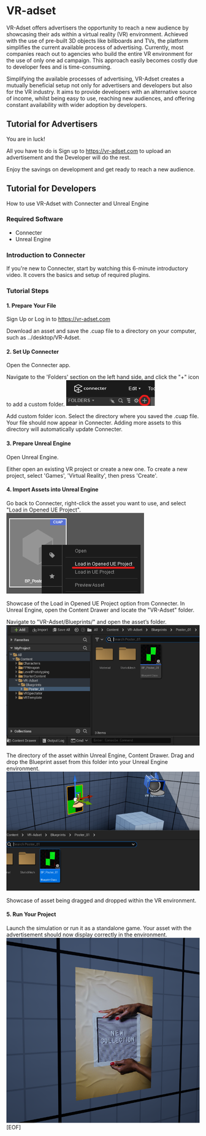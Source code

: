 # VR-adset

VR-Adset offers advertisers the opportunity to reach a new audience by showcasing their ads within a virtual reality (VR) environment. Achieved with the use of pre-built 3D objects like billboards and TVs, the platform simplifies the current available process of advertising. Currently, most companies reach out to agencies who build the entire VR environment for the use of only one ad campaign. This approach easily becomes costly due to developer fees and is time-consuming.

Simplifying the available processes of advertising, VR-Adset creates a mutually beneficial setup not only for advertisers and developers but also for the VR industry. It aims to provide developers with an alternative source of income, whilst being easy to use, reaching new audiences, and offering constant availability with wider adoption by developers.

## Tutorial for Advertisers

You are in luck!

All you have to do is Sign up to <https://vr-adset.com> to upload an advertisement and the Developer will do the rest.

Enjoy the savings on development and get ready to reach a new audience.

## Tutorial for Developers

How to use VR-Adset with Connecter and Unreal Engine

### Required Software

- Connecter
- Unreal Engine

### Introduction to Connecter

If you're new to Connecter, start by watching this 6-minute introductory video. It covers the basics and setup of required plugins.

### Tutorial Steps

#### 1. Prepare Your File

Sign Up or Log in to <https://vr-adset.com>

Download an asset and save the .cuap file to a directory on your computer, such as ../desktop/VR-Adset.

#### 2. Set Up Connecter

Open the Connecter app.

Navigate to the 'Folders' section on the left hand side, and click the "+" icon to add a custom folder.
![Image](./app/assets/images/Add_Custom_Folder.png)

Add custom folder icon.
Select the directory where you saved the .cuap file. Your file should now appear in Connecter. Adding more assets to this directory will automatically update Connecter.

#### 3. Prepare Unreal Engine

Open Unreal Engine.

Either open an existing VR project or create a new one. To create a new project, select 'Games', 'Virtual Reality', then press 'Create'.

#### 4. Import Assets into Unreal Engine

Go back to Connecter, right-click the asset you want to use, and select "Load in Opened UE Project".
![Image](./app/assets/images/Load_in_Opened_UE_Project.png)

Showcase of the Load in Opened UE Project option from Connecter.
In Unreal Engine, open the Content Drawer and locate the "VR-Adset" folder.

Navigate to "VR-Adset/Blueprints/" and open the asset’s folder.
![Image](./app/assets/images/Poster_Asset_Directory.png)

The directory of the asset within Unreal Engine, Content Drawer.
Drag and drop the Blueprint asset from this folder into your Unreal Engine environment.
![Image](./app/assets/images/Drag_and_Drop.png)

Showcase of asset being dragged and dropped within the VR environment.

#### 5. Run Your Project

Launch the simulation or run it as a standalone game. Your asset with the advertisement should now display correctly in the environment.
![Image](./app/assets/images/Advertisement_Success.png)
[EOF]
